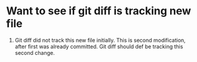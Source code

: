 # Want to see if git diff is tracking new file

1. Git diff did not track this new file initially. This is second modification, after first was already committed. Git diff should def be tracking this second change.